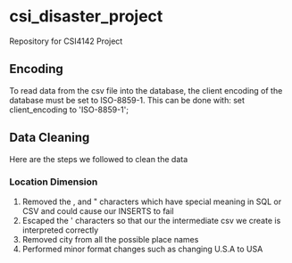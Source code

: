 # csi_disaster_project
Repository for CSI4142 Project

## Encoding
To read data from the csv file into the database, the client encoding of the database must be set to ISO-8859-1.
This can be done with:
set client_encoding to 'ISO-8859-1';

## Data Cleaning
Here are the steps we followed to clean the data

### Location Dimension
1. Removed the , and " characters which have special meaning in SQL or CSV and could cause our INSERTS to fail
2. Escaped the ' characters so that our the intermediate csv we create is interpreted correctly
3. Removed city from all the possible place names
4. Performed minor format changes such as changing U.S.A to USA
